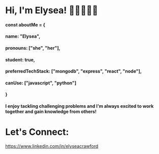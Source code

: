 # Hi, I'm Elysea! 👩🏽‍💻👋🏽

#### const aboutMe = {
#### name: "Elysea",
#### pronouns: ["she", "her"],
#### student: true,
#### preferredTechStack: ["mongodb", "express", "react", "node"],
#### canUse: ["javascript", "python"]
#### }

#### I enjoy tackling challenging problems and I'm always excited to work together and gain knowledge from others!

# Let's Connect:

https://www.linkedin.com/in/elyseacrawford



<!---
MissElysea/MissElysea is a ✨ special ✨ repository because its `README.md` (this file) appears on your GitHub profile.
You can click the Preview link to take a look at your changes.
--->
